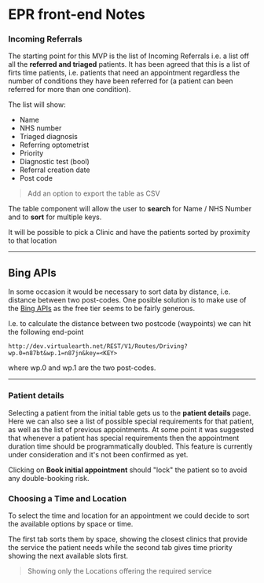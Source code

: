 # EPR front-end Notes

### Incoming Referrals

The starting point for this MVP is the list of Incoming  Referrals i.e. a list off all the **referred and triaged** patients.
It has been agreed that this is a list of firts time patients, i.e. patients that need an appointment regardless the number of conditions they have been referred for (a patient can been referred for more than one condition).

The list will show:

* Name
* NHS number
* Triaged diagnosis
* Referring optometrist
* Priority
* Diagnostic test (bool)
* Referral creation date
* Post code

> Add an option to export the table as CSV


The table component will allow the user to **search** for Name / NHS Number and to **sort** for multiple keys.

It will be possible to pick a Clinic and have the patients sorted by proximity to that location

---

## Bing APIs
In some occasion it would be necessary to sort data by distance, i.e. distance between two post-codes.
One posible solution is to make use of the [Bing APIs](https://docs.microsoft.com/en-us/bingmaps/rest-services/) as the free tier seems to be fairly generous.

I.e. to calculate the distance between two postcode (waypoints) we can hit the following end-point

`http://dev.virtualearth.net/REST/V1/Routes/Driving?wp.0=n87bt&wp.1=n87jn&key=<KEY>`

where wp.0 and wp.1 are the two post-codes.

---

### Patient details
Selecting a patient from the initial table gets us to the **patient details** page.
Here we can also see a list of possible special requirements for that patient, as well as the list of previous appointments.
At some point it was suggested that whenever a patient has special requirements then the appointment duration time should be programmatically doubled.
This feature is currently under consideration and it's not been confirmed as yet.

Clicking on **Book initial appointment** should "lock" the patient so to avoid any double-booking risk.


### Choosing a Time and Location
To select the time and location for an appointment we could decide to sort the available options by space or time.

The first tab sorts them by space, showing the closest clinics that provide the service the patient needs while the second tab gives time priority showing the next available slots first.


> Showing only the Locations offering the required service